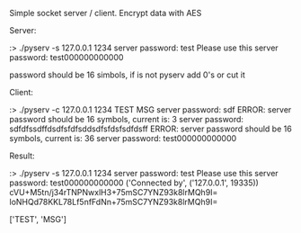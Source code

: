 Simple socket server / client.
Encrypt data with AES

Server:

:> ./pyserv -s 127.0.0.1 1234
server password: test
Please use this server password: test000000000000

password should be 16 simbols, if is not pyserv add 0's or cut it

Client:

:> ./pyserv -c 127.0.0.1 1234 TEST MSG
server password: sdf
ERROR: server password should be 16 symbols, current is: 3
server password: sdfdfssdffdsdfsfdfsddsdfsfdsfsdfdsff
ERROR: server password should be 16 symbols, current is: 36
server password: test000000000000


Result:

:> ./pyserv -s 127.0.0.1 1234
server password: test
Please use this server password: test000000000000
('Connected by', ('127.0.0.1', 19335))
cVU+M5tn/j34rTNPNwxlH3+75mSC7YNZ93k8lrMQh9I=
loNHQd78KKL78Lf5nfFdNn+75mSC7YNZ93k8lrMQh9I=

['TEST', 'MSG']
